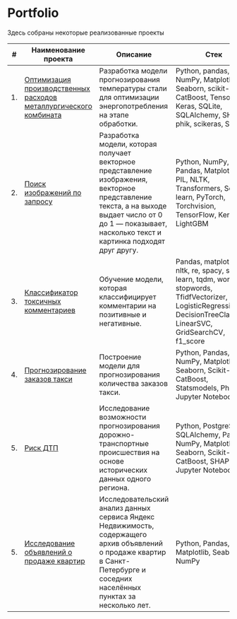 # Portfolio

Здесь собраны некоторые реализованные проекты

| #    | Наименование проекта                | Описание                                                     | Стек                                                         |
| ---- | ------------------------------------------------------------ | ------------------------------------------------------------ | ------------------------------------------------------------ |
| 1.   | [Оптимизация производственных расходов металлургического комбината](https://github.com/leesunah/Practicum_projects/tree/main/metallurgical_plant) | Разработка модели прогнозирования температуры стали для оптимизации энергопотребления на этапе обработки. | Python, pandas, NumPy, Matplotlib, Seaborn, scikit-learn, CatBoost, TensorFlow, Keras, SQLite, SQLAlchemy, SHAP, phik, scikeras, SciPy       |
| 2.   | [Поиск изображений по запросу](https://github.com/leesunah/Practicum_projects/tree/main/search%20images%20by%20request)| Разработка модели, которая получает векторное представление изображения, векторное представление текста, а на выходе выдает число от 0 до 1 — показывает, насколько текст и картинка подходят друг другу. | Python, NumPy, Pandas, Matplotlib, PIL, NLTK, Transformers, Scikit-learn, PyTorch, Torchvision, TensorFlow, Keras, LightGBM       |
| 3.   | [Классификатор токсичных комментариев](https://github.com/leesunah/Practicum_projects/tree/main/comment%20classifier)| Обучение модели, которая классифицирует комментарии на позитивные и негативные. | Pandas, matplotlib, nltk, re, spacy, scikit-learn, tqdm, wordnet, stopwords, TfidfVectorizer, LogisticRegression, DecisionTreeClassifier, LinearSVC, GridSearchCV, f1_score       |
| 4.   | [Прогнозирование заказов такси](https://github.com/leesunah/Practicum_projects/tree/main/taxi%20order%20forecasting)| Построение модели для прогнозирования количества заказов такси. | Python, Pandas, NumPy, Matplotlib, Seaborn, Scikit-learn, CatBoost, Statsmodels, Phik, Jupyter Notebook       |
| 5.   | [Риск ДТП](https://github.com/leesunah/Practicum_projects/tree/main/risk%20of%20accident)| Исследование возможности прогнозирования дорожно-транспортные происшествия на основе исторических данных одного региона.  | Python, PostgreSQL, SQLAlchemy, Pandas, NumPy, Matplotlib, Seaborn, Scikit-learn, CatBoost, SHAP, Phik, Jupyter Notebook       |
| 5.   | [Исследование объявлений о продаже квартир](https://github.com/leesunah/Practicum_projects/tree/main/apartment_sale_ads)| Исследовательский анализ данных сервиса Яндекс Недвижимость, содержащего архив объявлений о продаже квартир в Санкт-Петербурге и соседних населённых пунктах за несколько лет.  | Python, Pandas, Matplotlib, Seaborn, NumPy       |
